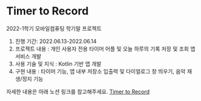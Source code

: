# Timer to Record
2022-1학기 모바일컴퓨팅 학기말 프로젝트

1. 진행 기간: 2022.06.13-2022.06.14
2. 프로젝트 내용 : 개인 사용자 전용 타이머 어플 및 오늘 하루의 기록 저장 및 조회 앱 서비스 개발
3. 사용 기술 및 지식 : Kotlin 기반 앱 개발
4. 구현 내용 : 타이머 기능, 앱 내부 저장소 입출력 및 다이얼로그 창 띄우기, 음악 재생/정지 기능

자세한 내용은 아래 노션 링크를 참고해주세요.
[Timer to Record](https://sleepy-cartwheel-ace.notion.site/Timer-to-Record-ca3bc606cbde4ce6a4270a6d68fc1d62)
